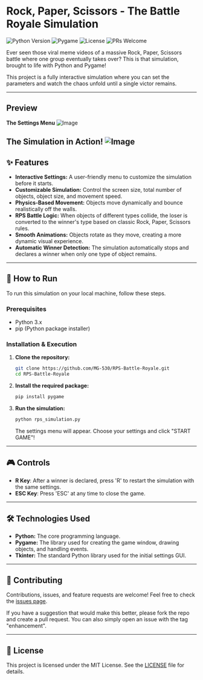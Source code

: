 # Rock, Paper, Scissors - The Battle Royale Simulation
![Python Version](https://img.shields.io/badge/python-3.x-blue.svg) ![Pygame](https://img.shields.io/badge/pygame-2.6.1-green.svg) ![License](https://img.shields.io/badge/license-MIT-lightgrey.svg) ![PRs Welcome](https://img.shields.io/badge/PRs-welcome-brightgreen.svg)

Ever seen those viral meme videos of a massive Rock, Paper, Scissors battle where one group eventually takes over? This is that simulation, brought to life with Python and Pygame!

This project is a fully interactive simulation where you can set the parameters and watch the chaos unfold until a single victor remains.

---

## Preview


**The Settings Menu**
![Image](https://github.com/user-attachments/assets/c3748717-829c-45c4-9fcb-4b43087764c6)

**The Simulation in Action!**
![Image](https://github.com/user-attachments/assets/8adcab49-b6c3-4deb-9742-c371c22be930)
---

## ✨ Features

* **Interactive Settings:** A user-friendly menu to customize the simulation before it starts.
* **Customizable Simulation:** Control the screen size, total number of objects, object size, and movement speed.
* **Physics-Based Movement:** Objects move dynamically and bounce realistically off the walls.
* **RPS Battle Logic:** When objects of different types collide, the loser is converted to the winner's type based on classic Rock, Paper, Scissors rules.
* **Smooth Animations:** Objects rotate as they move, creating a more dynamic visual experience.
* **Automatic Winner Detection:** The simulation automatically stops and declares a winner when only one type of object remains.

---

## 🚀 How to Run

To run this simulation on your local machine, follow these steps.

### Prerequisites
* Python 3.x
* pip (Python package installer)

### Installation & Execution
1.  **Clone the repository:**
    ```bash
    git clone https://github.com/MG-530/RPS-Battle-Royale.git
    cd RPS-Battle-Royale
    ```

2.  **Install the required package:**
    ```bash
    pip install pygame
    ```

3.  **Run the simulation:**
    ```bash
    python rps_simulation.py
    ```
    The settings menu will appear. Choose your settings and click "START GAME"!

---

## 🎮 Controls

* **R Key**: After a winner is declared, press 'R' to restart the simulation with the same settings.
* **ESC Key**: Press 'ESC' at any time to close the game.

---

## 🛠️ Technologies Used

* **Python:** The core programming language.
* **Pygame:** The library used for creating the game window, drawing objects, and handling events.
* **Tkinter:** The standard Python library used for the initial settings GUI.

---
## 🤝 Contributing

Contributions, issues, and feature requests are welcome! Feel free to check the [issues page](https://github.com/MG-530/RPS-Battle-Royale/issues).

If you have a suggestion that would make this better, please fork the repo and create a pull request. You can also simply open an issue with the tag "enhancement".

---
## 📄 License

This project is licensed under the MIT License. See the [LICENSE](LICENSE) file for details.